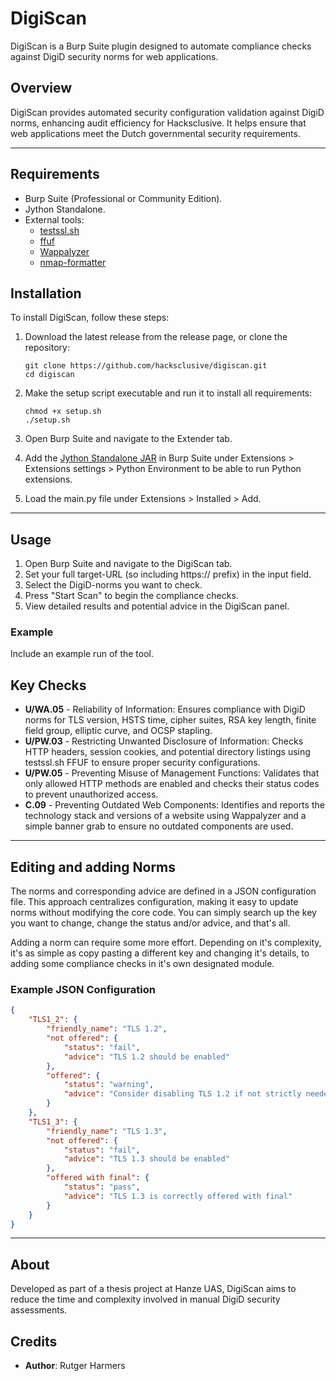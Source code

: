 # DigiScan

DigiScan is a Burp Suite plugin designed to automate compliance checks against DigiD security norms for web applications.

## Overview

DigiScan provides automated security configuration validation against DigiD norms, enhancing audit efficiency for Hacksclusive. It helps ensure that web applications meet the Dutch governmental security requirements.

---

## Requirements

- Burp Suite (Professional or Community Edition).
- Jython Standalone.
- External tools:
  - [testssl.sh](https://testssl.sh/)
  - [ffuf](https://github.com/ffuf/ffuf)
  - [Wappalyzer](https://github.com/Webklex/wappalyzer)
  - [nmap-formatter](https://github.com/vdjagilev/nmap-formatter)

## Installation

To install DigiScan, follow these steps:

1. Download the latest release from the release page, or clone the repository:
   ```
   git clone https://github.com/hacksclusive/digiscan.git
   cd digiscan
   ```
   
2. Make the setup script executable and run it to install all requirements:
   ```
   chmod +x setup.sh
   ./setup.sh
   ```

3. Open Burp Suite and navigate to the Extender tab.

4. Add the [Jython Standalone JAR](https://repo1.maven.org/maven2/org/python/jython-standalone/2.7.4b2/jython-standalone-2.7.4b2.jar) in Burp Suite under Extensions > Extensions settings > Python Environment to be able to run Python extensions.

5. Load the main.py file under Extensions > Installed > Add.

---

## Usage

1. Open Burp Suite and navigate to the DigiScan tab.
2. Set your full target-URL (so including https:// prefix) in the input field.
3. Select the DigiD-norms you want to check.
4. Press "Start Scan" to begin the compliance checks.
5. View detailed results and potential advice in the DigiScan panel.

### Example

Include an example run of the tool.

## Key Checks

- **U/WA.05** - Reliability of Information: Ensures compliance with DigiD norms for TLS version, HSTS time, cipher suites, RSA key length, finite field group, elliptic curve, and OCSP stapling.
- **U/PW.03** - Restricting Unwanted Disclosure of Information: Checks HTTP headers, session cookies, and potential directory listings using testssl.sh FFUF to ensure proper security configurations.
- **U/PW.05** - Preventing Misuse of Management Functions: Validates that only allowed HTTP methods are enabled and checks their status codes to prevent unauthorized access.
- **C.09** - Preventing Outdated Web Components: Identifies and reports the technology stack and versions of a website using Wappalyzer and a simple banner grab to ensure no outdated components are used.

---

## Editing and adding Norms

The norms and corresponding advice are defined in a JSON configuration file. This approach centralizes configuration, making it easy to update norms without modifying the core code. You can simply search up the key you want to change, change the status and/or advice, and that's all. 

Adding a norm can require some more effort. Depending on it's complexity, it's as simple as copy pasting a different key and changing it's details, to adding some compliance checks in it's own designated module.

### Example JSON Configuration

```json
{
    "TLS1_2": {
        "friendly_name": "TLS 1.2",
        "not offered": {
            "status": "fail",
            "advice": "TLS 1.2 should be enabled"
        },
        "offered": {
            "status": "warning",
            "advice": "Consider disabling TLS 1.2 if not strictly needed"
        }
    },
    "TLS1_3": {
        "friendly_name": "TLS 1.3",
        "not offered": {
            "status": "fail",
            "advice": "TLS 1.3 should be enabled"
        },
        "offered with final": {
            "status": "pass",
            "advice": "TLS 1.3 is correctly offered with final"
        }
    }
}
```

---

## About

Developed as part of a thesis project at Hanze UAS, DigiScan aims to reduce the time and complexity involved in manual DigiD security assessments.

## Credits

- **Author**: Rutger Harmers
